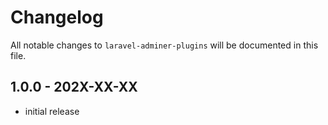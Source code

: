 # Changelog

All notable changes to `laravel-adminer-plugins` will be documented in this file.

## 1.0.0 - 202X-XX-XX

- initial release
